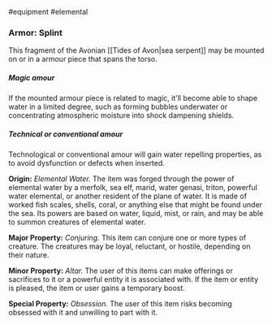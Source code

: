 #equipment #elemental 
### **Armor: Splint**

This fragment of the Avonian [[Tides of Avon|sea serpent]] may be mounted on or in a armour piece that spans the torso. 

##### Magic amour
If the mounted armour piece is related to magic, it'll become able to shape water in a limited degree, such as forming bubbles underwater or concentrating atmospheric moisture into shock dampening shields.
##### Technical or conventional amour
Technological or conventional amour will gain water repelling properties, as to avoid dysfunction or defects when inserted. 


**Origin:** *Elemental Water.* The item was forged through the power of elemental water by a merfolk, sea elf, marid, water genasi, triton, powerful water elemental, or another resident of the plane of water. It is made of worked fish scales, shells, coral, or anything else that might be found under the sea. Its powers are based on water, liquid, mist, or rain, and may be able to summon creatures of elemental water.

**Major Property:** *Conjuring.* This item can conjure one or more types of creature. The creatures may be loyal, reluctant, or hostile, depending on their nature.

**Minor Property:** *Altar.* The user of this items can make offerings or sacrifices to it or a powerful entity it is associated with. If the item or entity is pleased, the item or user gains a temporary boost.

**Special Property:** *Obsession.* The user of this item risks becoming obsessed with it and unwilling to part with it.